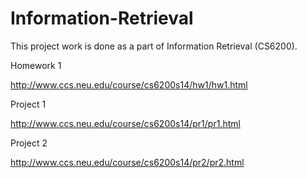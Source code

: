 # Information-Retrieval
This project work is done as a part of Information Retrieval (CS6200).


Homework 1

http://www.ccs.neu.edu/course/cs6200s14/hw1/hw1.html

Project 1

http://www.ccs.neu.edu/course/cs6200s14/pr1/pr1.html

Project 2

http://www.ccs.neu.edu/course/cs6200s14/pr2/pr2.html
